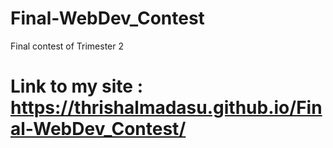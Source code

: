 # Final-WebDev_Contest
Final contest of Trimester 2

# Link to my site : https://thrishalmadasu.github.io/Final-WebDev_Contest/
